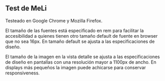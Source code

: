 <h2>Test de MeLi</h2>

<p>Testeado en Google Chrome y Mozilla Firefox.</p>
<p>El tamaño de las fuentes está especificado en rem para facilitar la accesibilidad a quienes tienen otro tamaño default de fuente en browser que no sea 16px. En tamaño default se ajusta a las especificaciones de diseño.</p>
<p>El tamaño de la imagen en la vista detalle se ajusta a las especificaciones de diseño en pantallas con una resolución mayor a 1100px de ancho. En displays más pequeños la imagen puede achicarse para conservar responsiveness.</p>